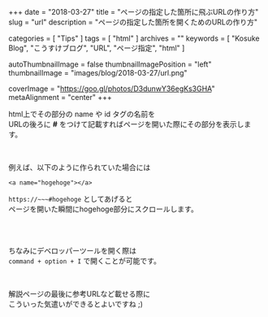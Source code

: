 +++
date = "2018-03-27"
title = "ページの指定した箇所に飛ぶURLの作り方"
slug = "url"
description = "ページの指定した箇所を開くためのURLの作り方"

categories = [
	"Tips"
]
tags = [
	"html"
]
archives = ""
keywords = [
	"Kosuke Blog",
	"こうすけブログ",
	"URL",
	"ページ指定",
	"html"
]

autoThumbnailImage = false
thumbnailImagePosition = "left"
thumbnailImage = "images/blog/2018-03-27/url.png"

coverImage = "https://goo.gl/photos/D3dunwY36egKs3GHA"
metaAlignment = "center"
+++

html上でその部分の name や id タグの名前を  
URLの後ろに **#** をつけて記載すればページを開いた際にその部分を表示します。

<br>

例えば、以下のように作られていた場合には

```
<a name="hogehoge"></a>
```

 `https://~~~#hogehoge` としてあげると  
ページを開いた瞬間にhogehoge部分にスクロールします。

<br>

<br>

ちなみにデベロッパーツールを開く際は  
`command + option + I` で開くことが可能です。

<br>

解説ページの最後に参考URLなど載せる際に  
こういった気遣いができるとよいですね ;)

<br>

<script async src="//pagead2.googlesyndication.com/pagead/js/adsbygoogle.js"></script>
<!-- BlogAdsense_Bottom -->
<ins class="adsbygoogle"
     style="display:block"
     data-ad-client="ca-pub-9828180917254396"
     data-ad-slot="9212002313"
     data-ad-format="auto"></ins>
<script>
(adsbygoogle = window.adsbygoogle || []).push({});
</script>